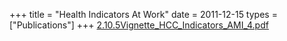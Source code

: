 +++
title = "Health Indicators At Work"
date = 2011-12-15
types = ["Publications"]
+++
[2.10.5Vignette\_HCC\_Indicators\_AMI\_4.pdf](/files/2.10.5Vignette_HCC_Indicators_AMI_4.pdf)
